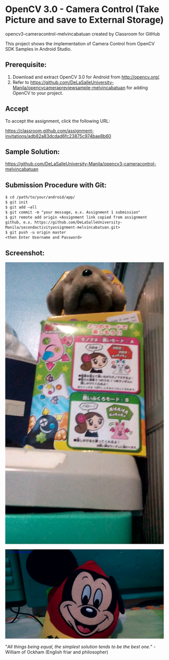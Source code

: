 # OpenCV 3.0 - Camera Control (Take Picture and save to External Storage)

opencv3-cameracontrol-melvincabatuan created by Classroom for GitHub

This project shows the implementation of Camera Control from OpenCV SDK Samples in Android Studio.

## Prerequisite:

1. Download and extract OpenCV 3.0 for Android from http://opencv.org/.
2. Refer to https://github.com/DeLaSalleUniversity-Manila/opencvcamerapreviewsample-melvincabatuan for adding OpenCV to your project.

## Accept

To accept the assignment, click the following URL:

https://classroom.github.com/assignment-invitations/adb82a83dcdad6fc23875c974bae8b60

## Sample Solution:

https://github.com/DeLaSalleUniversity-Manila/opencv3-cameracontrol-melvincabatuan

## Submission Procedure with Git: 

```shell
$ cd /path/to/your/android/app/
$ git init
$ git add –all
$ git commit -m "your message, e.x. Assignment 1 submission"
$ git remote add origin <Assignment link copied from assignment github, e.x. https://github.com/DeLaSalleUniversity-Manila/secondactivityassignment-melvincabatuan.git>
$ git push -u origin master
<then Enter Username and Password>
```


## Screenshot:

![alt tag](https://github.com/DeLaSalleUniversity-Manila/opencv3-cameracontrol-melvincabatuan/blob/master/device-2015-11-08-083352.png)

![alt tag](https://github.com/DeLaSalleUniversity-Manila/opencv3-cameracontrol-melvincabatuan/blob/master/device-2015-11-08-083713.png)

"*All things being equal, the simplest solution tends to be the best one.*" - William of Ockham (English friar and philosopher) 
